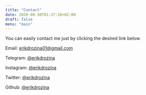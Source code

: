 ```yaml
---
title: "Contact"
date: 2020-08-30T01:37:18+02:00
draft: false
menu: "main"
---
```


You can easily contact me just by clicking the desired link below.

Email: [erikdrozina01@gmail.com](mailto:erikdrozina01@gmail.com)

Telegram: [@erikdrozina](https://t.me/erikdrozina) 

Instagram: [@erikdrozina](https://instagram.com/erikdrozina) 

Twitter: [@erikdrozina](https://twitter.com/erikdrozina) 

Github: [@erikdrozina](https://github.com/erikdrozina) 
